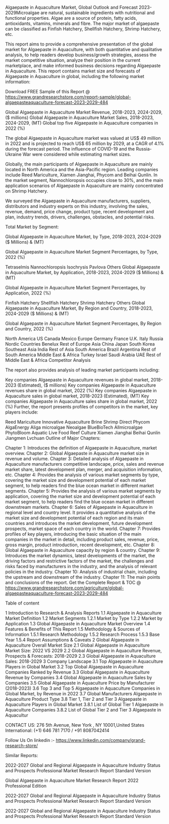 Algaepaste in Aquaculture Market, Global Outlook and Forecast 2023-2029Microalgae are natural, sustainable ingredients with nutritional and functional properties. Algae are a source of protein, fatty acids, antioxidants, vitamins, minerals and fibre. The major market of algaepaste can be classified as Finfish Hatchery, Shellfish Hatchery, Shrimp Hatchery, etc.

This report aims to provide a comprehensive presentation of the global market for Algaepaste in Aquaculture, with both quantitative and qualitative analysis, to help readers develop business/growth strategies, assess the market competitive situation, analyze their position in the current marketplace, and make informed business decisions regarding Algaepaste in Aquaculture. This report contains market size and forecasts of Algaepaste in Aquaculture in global, including the following market information:



Download FREE Sample of this Report @ https://www.grandresearchstore.com/report-sample/global-algaepasteaquaculture-forecast-2023-2029-484


Global Algaepaste in Aquaculture Market Revenue, 2018-2023, 2024-2029, ($ millions)
Global Algaepaste in Aquaculture Market Sales, 2018-2023, 2024-2029, (MT)
Global top five Algaepaste in Aquaculture companies in 2022 (%)


The global Algaepaste in Aquaculture market was valued at US$ 49 million in 2022 and is projected to reach US$ 65 million by 2029, at a CAGR of 4.1% during the forecast period. The influence of COVID-19 and the Russia-Ukraine War were considered while estimating market sizes.

Globally, the main participants of Algaepaste in Aquaculture are mainly located in North America and the Asia-Pacific region. Leading companies include Reed Mariculture, Xiamen Jianghai, Phycom and Beihai Qunlin. In the market segment, Nannochloropsis occupies close to 30%, and the main application scenarios of Algaepaste in Aquaculture are mainly concentrated on Shrimp Hatchery.

We surveyed the Algaepaste in Aquaculture manufacturers, suppliers, distributors and industry experts on this industry, involving the sales, revenue, demand, price change, product type, recent development and plan, industry trends, drivers, challenges, obstacles, and potential risks.

Total Market by Segment:

Global Algaepaste in Aquaculture Market, by Type, 2018-2023, 2024-2029 ($ Millions) & (MT)

Global Algaepaste in Aquaculture Market Segment Percentages, by Type, 2022 (%)



Tetraselmis
Nannochloropsis
Isochrysis
Pavlova
Others
Global Algaepaste in Aquaculture Market, by Application, 2018-2023, 2024-2029 ($ Millions) & (MT)

Global Algaepaste in Aquaculture Market Segment Percentages, by Application, 2022 (%)



Finfish Hatchery
Shellfish Hatchery
Shrimp Hatchery
Others
Global Algaepaste in Aquaculture Market, By Region and Country, 2018-2023, 2024-2029 ($ Millions) & (MT)

Global Algaepaste in Aquaculture Market Segment Percentages, By Region and Country, 2022 (%)



North America
US
Canada
Mexico
Europe
Germany
France
U.K.
Italy
Russia
Nordic Countries
Benelux
Rest of Europe
Asia
China
Japan
South Korea
Southeast Asia
India
Rest of Asia
South America
Brazil
Argentina
Rest of South America
Middle East & Africa
Turkey
Israel
Saudi Arabia
UAE
Rest of Middle East & Africa
Competitor Analysis

The report also provides analysis of leading market participants including:



Key companies Algaepaste in Aquaculture revenues in global market, 2018-2023 (Estimated), ($ millions)
Key companies Algaepaste in Aquaculture revenues share in global market, 2022 (%)
Key companies Algaepaste in Aquaculture sales in global market, 2018-2023 (Estimated), (MT)
Key companies Algaepaste in Aquaculture sales share in global market, 2022 (%)
Further, the report presents profiles of competitors in the market, key players include:



Reed Mariculture
Innovative Aquaculture
Brine Shrimp Direct
Phycom
AlgaEnergy
Aliga microalgae
Neoalgae
BlueBioTech
Allmicroalgae
PhytoBloom
Aquatic Live Food
Reef Culture
Xiamen Jianghai
Beihai Qunlin
Jiangmen Lvchuan
Outline of Major Chapters:



Chapter 1: Introduces the definition of Algaepaste in Aquaculture, market overview.
Chapter 2: Global Algaepaste in Aquaculture market size in revenue and volume.
Chapter 3: Detailed analysis of Algaepaste in Aquaculture manufacturers competitive landscape, price, sales and revenue market share, latest development plan, merger, and acquisition information, etc.
Chapter 4: Provides the analysis of various market segments by type, covering the market size and development potential of each market segment, to help readers find the blue ocean market in different market segments.
Chapter 5: Provides the analysis of various market segments by application, covering the market size and development potential of each market segment, to help readers find the blue ocean market in different downstream markets.
Chapter 6: Sales of Algaepaste in Aquaculture in regional level and country level. It provides a quantitative analysis of the market size and development potential of each region and its main countries and introduces the market development, future development prospects, market space of each country in the world.
Chapter 7: Provides profiles of key players, introducing the basic situation of the main companies in the market in detail, including product sales, revenue, price, gross margin, product introduction, recent development, etc.
Chapter 8: Global Algaepaste in Aquaculture capacity by region & country.
Chapter 9: Introduces the market dynamics, latest developments of the market, the driving factors and restrictive factors of the market, the challenges and risks faced by manufacturers in the industry, and the analysis of relevant policies in the industry.
Chapter 10: Analysis of industrial chain, including the upstream and downstream of the industry.
Chapter 11: The main points and conclusions of the report.
Get the Complete Report & TOC @ https://www.grandresearchstore.com/agriculture/global-algaepasteaquaculture-forecast-2023-2029-484

Table of content

1 Introduction to Research & Analysis Reports
1.1 Algaepaste in Aquaculture Market Definition
1.2 Market Segments
1.2.1 Market by Type
1.2.2 Market by Application
1.3 Global Algaepaste in Aquaculture Market Overview
1.4 Features & Benefits of This Report
1.5 Methodology & Sources of Information
1.5.1 Research Methodology
1.5.2 Research Process
1.5.3 Base Year
1.5.4 Report Assumptions & Caveats
2 Global Algaepaste in Aquaculture Overall Market Size
2.1 Global Algaepaste in Aquaculture Market Size: 2022 VS 2029
2.2 Global Algaepaste in Aquaculture Revenue, Prospects & Forecasts: 2018-2029
2.3 Global Algaepaste in Aquaculture Sales: 2018-2029
3 Company Landscape
3.1 Top Algaepaste in Aquaculture Players in Global Market
3.2 Top Global Algaepaste in Aquaculture Companies Ranked by Revenue
3.3 Global Algaepaste in Aquaculture Revenue by Companies
3.4 Global Algaepaste in Aquaculture Sales by Companies
3.5 Global Algaepaste in Aquaculture Price by Manufacturer (2018-2023)
3.6 Top 3 and Top 5 Algaepaste in Aquaculture Companies in Global Market, by Revenue in 2022
3.7 Global Manufacturers Algaepaste in Aquaculture Product Type
3.8 Tier 1, Tier 2 and Tier 3 Algaepaste in Aquaculture Players in Global Market
3.8.1 List of Global Tier 1 Algaepaste in Aquaculture Companies
3.8.2 List of Global Tier 2 and Tier 3 Algaepaste in Aquacultur

CONTACT US:
276 5th Avenue, New York , NY 10001,United States
International: (+1) 646 781 7170 / +91 8087042414

Follow Us On linkedin :- https://www.linkedin.com/company/grand-research-store/


Similar Reports:

2022-2027 Global and Regional Algaepaste in Aquaculture Industry Status and Prospects Professional Market Research Report Standard Version

Global Algaepaste in Aquaculture Market Research Report 2022 Professional Edition

2022-2027 Global and Regional Algaepaste in Aquaculture Industry Status and Prospects Professional Market Research Report Standard Version

2022-2027 Global and Regional Algaepaste in Aquaculture Industry Status and Prospects Professional Market Research Report Standard Version
